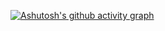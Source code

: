 

[![Ashutosh's github activity graph](https://github-readme-activity-graph.vercel.app/graph?username=ashutosh00710&bg_color=0a0a0a&color=ffffff&line=abd32f&point=f5f8f9&area=true&hide_border=false)](https://github.com/ashutosh00710/github-readme-activity-graph)
<!---
thisishappy12/thisishappy12 is a ✨ special ✨ repository because its `README.md` (this file) appears on your GitHub profile.
You can click the Preview link to take a look at your changes.
--->
